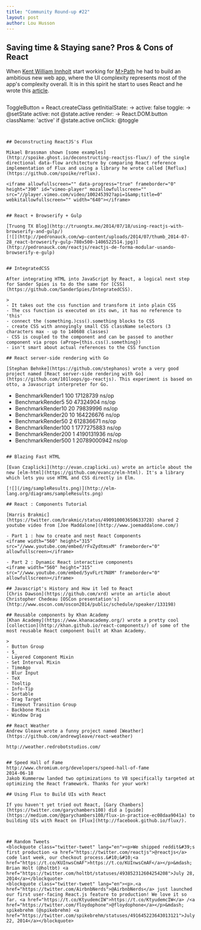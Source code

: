 ```yaml
---
title: "Community Round-up #22"
layout: post
author: Lou Husson
---
```


## Saving time & Staying sane? Pros & Cons of React
When [Kent William Innholt](http://http://kentwilliam.com/) start working for [M>Path](http://mpath.com/) he had to build an ambitious new web app, where the UI complexity represents most of the app's complexity overall. It is in this spirit he start to uses React and he wrote this  [article](http://kentwilliam.com/articles/saving-time-staying-sane-pros-cons-of-react-js). 


>```javascript
ToggleButton = React.createClass
  getInitialState: -> 
    active: false
  toggle: ->
    @setState active: not @state.active
  render: ->
    React.DOM.button
      className: 'active' if @state.active 
      onClick: @toggle
```


## Deconstructing ReactJS's Flux

Mikael Brassman shown [some examples](http://spoike.ghost.io/deconstructing-reactjss-flux/) of the single directional data-flow architecture by comparing React reference implementation of Flux and using a library he wrote called [Reflux](https://github.com/spoike/reflux).

<iframe allowfullscreen="" data-progress="true" frameborder="0" height="390" id="vimeo-player" mozallowfullscreen="" src="//player.vimeo.com/video/100245392?api=1&amp;title=0" webkitallowfullscreen="" width="640"></iframe>


## React + Browserify + Gulp

[Truong TX Blog](http://truongtx.me/2014/07/18/using-reactjs-with-browserify-and-gulp/)
[![](http://pedronauck.com/wp-content/uploads/2014/07/thumb_2014-07-28_react-browserify-gulp-780x500-1406522514.jpg)](http://pedronauck.com/reactjs/reactjs-de-forma-modular-usando-browserify-e-gulp)


## IntegratedCSS

After integrating HTML into JavaScript by React, a logical next step for Sander Spies is to do the same for [CSS](https://github.com/SanderSpies/IntegratedCSS).

>
- It takes out the css function and transform it into plain CSS
- The css function is executed on its own, it has no reference to 'this'
- connect the (something.)css().something blocks to CSS
- create CSS with annoyingly small CSS className selectors (3 characters max - up to 140608 classes)
- CSS is coupled to the component and can be passed to another component via props (aProp={this.css().something})
- isn't smart about actual references to the CSS function

## React server-side rendering with Go

[Stephan Behnke](https://github.com/stephanos) wrote a very good project named [React server-side rendering with Go](https://github.com/101loops/go-reactjs). This experiment is based on otto, a Javascript interpreter for Go.

```
- BenchmarkRender1         100      17128739 ns/op
- BenchmarkRender5          50      47324904 ns/op
- BenchmarkRender10         20      79839996 ns/op
- BenchmarkRender20         10     164226676 ns/op
- BenchmarkRender50          2     612836671 ns/op
- BenchmarkRender100       1  1777275883 ns/op
- BenchmarkRender200       1  4190131936 ns/op
- BenchmarkRender500       1  20789000942 ns/op
```

## Blazing Fast HTML

[Evan Czaplicki](http://evan.czaplicki.us) wrote an article about the new [elm-html](https://github.com/evancz/elm-html). It's a library which lets you use HTML and CSS directly in Elm.

[![](/img/sampleResults.png)](http://elm-lang.org/diagrams/sampleResults.png)

## React : Components Tutorial

[Harris Brakmic](https://twitter.com/brakmic/status/490910003650633728) shared 2 youtube video from [Joe Maddalone](http://www.joemaddalone.com/)

- Part 1 : how to create and nest React Components
<iframe width="560" height="315" src="//www.youtube.com/embed/rFvZydtmsxM" frameborder="0" allowfullscreen></iframe>

- Part 2 : Dynamic React interactive components
<iframe width="560" height="315" src="//www.youtube.com/embed/5yvFLrt7N8M" frameborder="0" allowfullscreen></iframe>

## Javascript's History and How it led to React
[Chris Dawson](https://github.com/xrd) wrote an article about Christopher Chedeau [OSCon presentation's](http://www.oscon.com/oscon2014/public/schedule/speaker/133198)

## Reusable components by Khan Academy
[Khan Academy](https://www.khanacademy.org/) wrote a pretty cool [collection](http://khan.github.io/react-components/) of some of the most reusable React component built at Khan Academy.

> 
- Button Group
- $_
- Layered Component Mixin
- Set Interval Mixin
- TimeAgo
- Blur Input
- TeX
- Tooltip
- Info-Tip
- Sortable
- Drag Target
- Timeout Transition Group
- Backbone Mixin
- Window Drag

## React Weather
Andrew Gleave wrote a funny project named [Weather](https://github.com/andrewgleave/react-weather)

http://weather.redrobotstudios.com/


## Speed Hall of Fame
http://www.chromium.org/developers/speed-hall-of-fame
2014-06-18 
Jakob Kummerow landed two optimizations to V8 specifically targeted at optimizing the React framework. Thanks for your work!

## Using Flux to Build UIs with React

If you haven't yet tried out React, [Gary Chambers](https://twitter.com/garychambers108) did a [guide](https://medium.com/@garychambers108/flux-in-practice-ec08daa9041a) to building UIs with React on [Flux](http://facebook.github.io/flux/).



## Random Tweets
<blockquote class="twitter-tweet" lang="en"><p>We shipped reddit&#39;s first production <a href="https://twitter.com/reactjs">@reactjs</a> code last week, our checkout process.&#10;&#10;<a href="https://t.co/KUInwsCmAF">https://t.co/KUInwsCmAF</a></p>&mdash; Brian Holt (@holtbt) <a href="https://twitter.com/holtbt/statuses/493852312604254208">July 28, 2014</a></blockquote>
<blockquote class="twitter-tweet" lang="en"><p>.<a href="https://twitter.com/AirbnbNerds">@AirbnbNerds</a> just launched our first user-facing React.js feature to production! We love it so far. <a href="https://t.co/KtyudemcIW">https://t.co/KtyudemcIW</a> /<a href="https://twitter.com/floydophone">@floydophone</a></p>&mdash; spikebrehm (@spikebrehm) <a href="https://twitter.com/spikebrehm/statuses/491645223643013121">July 22, 2014</a></blockquote>
